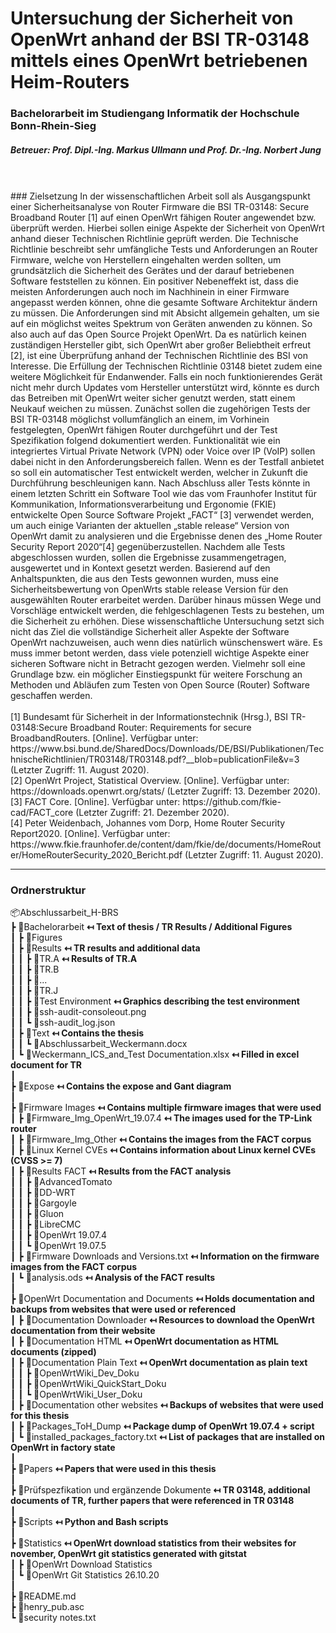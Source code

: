 # Untersuchung der Sicherheit von OpenWrt anhand der BSI TR-03148 mittels eines OpenWrt betriebenen Heim-Routers
### Bachelorarbeit im Studiengang Informatik der Hochschule Bonn-Rhein-Sieg
##### Betreuer: Prof. Dipl.-Ing. Markus Ullmann und Prof. Dr.-Ing. Norbert Jung
<br>
<br>
### Zielsetzung
In der wissenschaftlichen Arbeit soll als Ausgangspunkt einer Sicherheitsanalyse von Router Firmware die BSI TR-03148: Secure Broadband Router [1] auf einen OpenWrt fähigen Router angewendet bzw. überprüft werden. Hierbei sollen einige Aspekte der Sicherheit von OpenWrt anhand dieser Technischen Richtlinie geprüft werden. Die Technische Richtlinie beschreibt sehr umfängliche Tests und Anforderungen an Router Firmware, welche von Herstellern eingehalten werden sollten, um grundsätzlich die Sicherheit des Gerätes und der darauf betriebenen Software feststellen zu können. Ein positiver Nebeneffekt ist, dass die meisten Anforderungen auch noch im Nachhinein in einer Firmware angepasst werden können, ohne die gesamte Software Architektur ändern zu müssen. Die Anforderungen sind mit Absicht allgemein gehalten, um sie auf ein möglichst weites Spektrum von Geräten anwenden zu können. So also auch auf das Open Source Projekt OpenWrt. Da es natürlich keinen zuständigen Hersteller gibt, sich OpenWrt aber großer Beliebtheit erfreut [2], ist eine Überprüfung anhand der Technischen Richtlinie des BSI von Interesse. Die Erfüllung der Technischen Richtlinie 03148 bietet zudem eine weitere Möglichkeit für Endanwender. Falls ein noch funktionierendes Gerät nicht mehr durch Updates vom Hersteller unterstützt wird, könnte es durch das Betreiben mit OpenWrt weiter sicher genutzt werden, statt einem Neukauf weichen zu müssen. Zunächst sollen die zugehörigen Tests der BSI TR-03148 möglichst vollumfänglich an einem, im Vorhinein festgelegten, OpenWrt fähigen Router durchgeführt und der Test Spezifikation folgend dokumentiert werden. Funktionalität wie ein integriertes Virtual Private Network (VPN) oder Voice over IP (VoIP) sollen dabei nicht in den Anforderungsbereich fallen. Wenn es der Testfall anbietet so soll ein automatischer Test entwickelt werden, welcher in Zukunft die Durchführung beschleunigen kann. Nach Abschluss aller Tests könnte in einem letzten Schritt ein Software Tool wie das vom Fraunhofer Institut für Kommunikation, Informationsverarbeitung und Ergonomie (FKIE) entwickelte Open Source Software Projekt „FACT“ [3] verwendet werden, um auch einige Varianten der aktuellen „stable release“ Version von OpenWrt damit zu analysieren und die Ergebnisse denen des „Home Router Security Report 2020“[4] gegenüberzustellen. Nachdem alle Tests abgeschlossen wurden, sollen die Ergebnisse zusammengetragen, ausgewertet und in Kontext gesetzt werden. Basierend auf den Anhaltspunkten, die aus den Tests gewonnen wurden, muss eine Sicherheitsbewertung von OpenWrts stable release Version für den ausgewählten Router erarbeitet werden. Darüber hinaus müssen Wege und Vorschläge entwickelt werden, die fehlgeschlagenen Tests zu bestehen, um die Sicherheit zu erhöhen. Diese wissenschaftliche Untersuchung setzt sich nicht das Ziel die vollständige Sicherheit aller Aspekte der Software OpenWrt nachzuweisen, auch wenn dies natürlich wünschenswert wäre. Es muss immer betont werden, dass viele potenziell wichtige Aspekte einer sicheren Software nicht in Betracht gezogen werden. Vielmehr soll eine Grundlage bzw. ein möglicher Einstiegspunkt für weitere Forschung an Methoden und Abläufen zum Testen von Open Source (Router) Software geschaffen werden.
<br><br>
[1] Bundesamt für Sicherheit in der Informationstechnik (Hrsg.), BSI TR-03148:Secure Broadband Router: Requirements for secure BroadbandRouters. [Online]. Verfügbar unter: https://www.bsi.bund.de/SharedDocs/Downloads/DE/BSI/Publikationen/TechnischeRichtlinien/TR03148/TR03148.pdf?__blob=publicationFile&v=3 (Letzter Zugriff: 11. August 2020).<br>
[2] OpenWrt Project, Statistical Overview. [Online]. Verfügbar unter: https://downloads.openwrt.org/stats/ (Letzter Zugriff: 13. Dezember 2020).<br>
[3] FACT Core. [Online]. Verfügbar unter: https://github.com/fkie-cad/FACT_core (Letzter Zugriff: 21. Dezember 2020).<br>
[4] Peter Weidenbach, Johannes vom Dorp, Home Router Security Report2020. [Online]. Verfügbar unter: https://www.fkie.fraunhofer.de/content/dam/fkie/de/documents/HomeRouter/HomeRouterSecurity_2020_Bericht.pdf (Letzter Zugriff: 11. August 2020).<br>

***

### Ordnerstruktur
📦Abschlussarbeit_H-BRS<br>
 ┣ 📂Bachelorarbeit **↤ Text of thesis / TR Results / Additional Figures**<br>
 ┃ ┣ 📂Figures<br>
 ┃ ┣ 📂Results **↤ TR results and additional data**<br>
 ┃ ┃ ┣ 📂TR.A **↤ Results of TR.A**<br>
 ┃ ┃ ┣ 📂TR.B<br>
 ┃ ┃ ┣ 📂...<br>
 ┃ ┃ ┣ 📂TR.J<br>
 ┃ ┃ ┣ 📂Test Environment **↤ Graphics describing the test environment** <br>
 ┃ ┃ ┣ 📜ssh-audit-consoleout.png<br>
 ┃ ┃ ┗ 📜ssh-audit_log.json<br>
 ┃ ┣ 📂Text **↤ Contains the thesis** <br>
 ┃ ┃ ┗ 📜Abschlussarbeit_Weckermann.docx<br>
 ┃ ┗ 📜Weckermann_ICS_and_Test Documentation.xlsx **↤ Filled in excel document for TR**<br>
 ┃<br>
 ┣ 📂Expose **↤ Contains the expose and Gant diagram**<br>
 ┃<br>
 ┣ 📂Firmware Images **↤ Contains multiple firmware images that were used**<br>
 ┃ ┣ 📂Firmware_Img_OpenWrt_19.07.4 **↤ The images used for the TP-Link router**<br>
 ┃ ┣ 📂Firmware_Img_Other **↤ Contains the images from the FACT corpus**<br>
 ┃ ┣ 📂Linux Kernel CVEs **↤ Contains information about Linux kernel CVEs (CVSS >= 7)**<br>
 ┃ ┣ 📂Results FACT **↤ Results from the FACT analysis**<br>
 ┃ ┃ ┣ 📂AdvancedTomato<br>
 ┃ ┃ ┣ 📂DD-WRT<br>
 ┃ ┃ ┣ 📂Gargoyle<br>
 ┃ ┃ ┣ 📂Gluon<br>
 ┃ ┃ ┣ 📂LibreCMC<br>
 ┃ ┃ ┣ 📂OpenWrt 19.07.4<br>
 ┃ ┃ ┗ 📂OpenWrt 19.07.5<br>
 ┃ ┣ 📜Firmware Downloads and Versions.txt **↤ Information on the firmware images from the FACT corpus**<br>
 ┃ ┗ 📜analysis.ods **↤ Analysis of the FACT results**<br>
 ┃<br>
 ┣ 📂OpenWrt Documentation and Documents **↤ Holds documentation and backups from websites that were used or referenced**<br>
 ┃ ┣ 📂Documentation Downloader **↤ Resources to download the OpenWrt documentation from their website**<br>
 ┃ ┣ 📂Documentation HTML **↤ OpenWrt documentation as HTML documents (zipped)** <br>
 ┃ ┣ 📂Documentation Plain Text **↤ OpenWrt documentation as plain text**<br>
 ┃ ┃ ┣ 📂OpenWrtWiki_Dev_Doku<br>
 ┃ ┃ ┣ 📂OpenWrtWiki_QuickStart_Doku<br>
 ┃ ┃ ┗ 📂OpenWrtWiki_User_Doku<br>
 ┃ ┣ 📂Documentation other websites **↤ Backups of websites that were used for this thesis**<br>
 ┃ ┣ 📂Packages_ToH_Dump **↤ Package dump of OpenWrt 19.07.4 + script**<br>
 ┃ ┗ 📜installed_packages_factory.txt **↤ List of packages that are installed on OpenWrt in factory state**<br>
 ┃<br>
 ┣ 📂Papers **↤ Papers that were used in this thesis**<br>
 ┃<br>
 ┣ 📂Prüfspezfikation und ergänzende Dokumente **↤ TR 03148, additional documents of TR, further papers that were referenced in TR 03148**<br>
 ┃<br>
 ┣ 📂Scripts **↤ Python and Bash scripts**<br>
 ┃<br>
 ┣ 📂Statistics **↤ OpenWrt download statistics from their websites for november, OpenWrt git statistics generated with gitstat**<br>
 ┃ ┣ 📂OpenWrt Download Statistics<br>
 ┃ ┗ 📂OpenWrt Git Statistics 26.10.20<br>
 ┃<br>
 ┣ 📜README.md<br>
 ┣ 📜henry_pub.asc<br>
 ┗ 📜security notes.txt<br>
